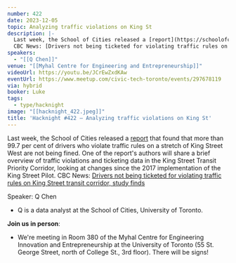 ```yaml
---
number: 422
date: 2023-12-05
topic: Analyzing traffic violations on King St
description: |-
  Last week, the School of Cities released a [report](https://schoolofcities.github.io/king-street-toronto/traffic-violations) that found that more than 99.7 per cent of drivers who violate traffic rules on a stretch of King Street West are not being fined. One of the report's authors will share a brief overview of traffic violations and ticketing data in the King Street Transit Priority Corridor, looking at changes since the 2017 implementation of the King Street Pilot.
  CBC News: [Drivers not being ticketed for violating traffic rules on King Street transit corridor, study finds](https://www.cbc.ca/news/canada/toronto/university-of-toronto-study-king-street-transit-priority-corridor-traffic-violations-1.7044404)
speakers:
  - "[[Q Chen]]"
venue: "[[Myhal Centre for Engineering and Entrepreneurship]]"
videoUrl: https://youtu.be/JCrEwZxdKAw
eventUrl: https://www.meetup.com/civic-tech-toronto/events/297678119
via: hybrid
booker: Luke
tags:
  - type/hacknight
image: "[[hacknight_422.jpeg]]"
title: 'Hacknight #422 – Analyzing traffic violations on King St'
---
```

Last week, the School of Cities released a [report](https://schoolofcities.github.io/king-street-toronto/traffic-violations) that found that more than 99.7 per cent of drivers who violate traffic rules on a stretch of King Street West are not being fined. One of the report's authors will share a brief overview of traffic violations and ticketing data in the King Street Transit Priority Corridor, looking at changes since the 2017 implementation of the King Street Pilot.
CBC News: [Drivers not being ticketed for violating traffic rules on King Street transit corridor, study finds](https://www.cbc.ca/news/canada/toronto/university-of-toronto-study-king-street-transit-priority-corridor-traffic-violations-1.7044404)

Speaker: Q Chen

* Q is a data analyst at the School of Cities, University of Toronto.

**Join us in person**:

* We're meeting in Room 380 of the Myhal Centre for Engineering Innovation and Entrepreneurship at the University of Toronto (55 St. George Street, north of College St., 3rd floor). There will be signs!
